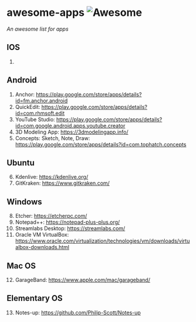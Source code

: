 # awesome-apps ![Awesome](https://cdn.rawgit.com/sindresorhus/awesome/d7305f38d29fed78fa85652e3a63e154dd8e8829/media/badge.svg)
*An awesome list for apps*

## IOS
1. 

## Android
1. Anchor: https://play.google.com/store/apps/details?id=fm.anchor.android
2. QuickEdit: https://play.google.com/store/apps/details?id=com.rhmsoft.edit
3. YouTube Studio: https://play.google.com/store/apps/details?id=com.google.android.apps.youtube.creator
4. 3D Modeling App: https://3dmodelingapp.info/
5. Concepts: Sketch, Note, Draw: https://play.google.com/store/apps/details?id=com.tophatch.concepts

## Ubuntu
6. Kdenlive: https://kdenlive.org/
7. GitKraken: https://www.gitkraken.com/

## Windows
8. Etcher: https://etcherpc.com/
9. Notepad++: https://notepad-plus-plus.org/
10. Streamlabs Desktop: https://streamlabs.com/
11. Oracle VM VirtualBox: https://www.oracle.com/virtualization/technologies/vm/downloads/virtualbox-downloads.html

## Mac OS
12. GarageBand: https://www.apple.com/mac/garageband/

## Elementary OS
13. Notes-up: https://github.com/Philip-Scott/Notes-up
